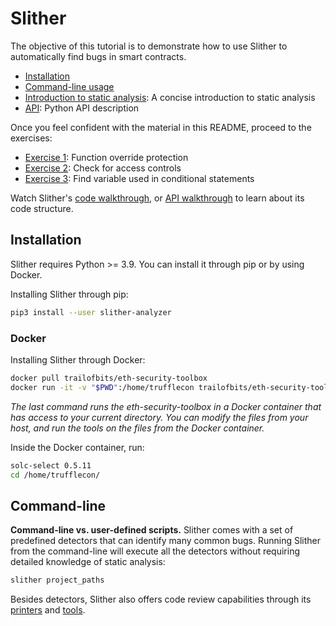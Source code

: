 # Slither

The objective of this tutorial is to demonstrate how to use Slither to automatically find bugs in smart contracts.

- [Installation](#installation)
- [Command-line usage](#command-line)
- [Introduction to static analysis](./static_analysis.md): A concise introduction to static analysis
- [API](../api/api.md): Python API description

Once you feel confident with the material in this README, proceed to the exercises:

- [Exercise 1](./exercise1.md): Function override protection
- [Exercise 2](./exercise2.md): Check for access controls
- [Exercise 3](./exercise3.md): Find variable used in conditional statements

Watch Slither's [code walkthrough](https://www.youtube.com/watch?v=EUl3UlYSluU), or [API walkthrough](https://www.youtube.com/watch?v=Ijf0pellvgw) to learn about its code structure.

## Installation

Slither requires Python >= 3.9. You can install it through pip or by using Docker.

Installing Slither through pip:

```bash
pip3 install --user slither-analyzer
```

### Docker

Installing Slither through Docker:

```bash
docker pull trailofbits/eth-security-toolbox
docker run -it -v "$PWD":/home/trufflecon trailofbits/eth-security-toolbox
```

_The last command runs the eth-security-toolbox in a Docker container that has access to your current directory. You can modify the files from your host, and run the tools on the files from the Docker container._

Inside the Docker container, run:

```bash
solc-select 0.5.11
cd /home/trufflecon/
```

## Command-line

**Command-line vs. user-defined scripts.** Slither comes with a set of predefined detectors that can identify many common bugs. Running Slither from the command-line will execute all the detectors without requiring detailed knowledge of static analysis:

```bash
slither project_paths
```

Besides detectors, Slither also offers code review capabilities through its [printers](https://github.com/crytic/slither#printers) and [tools](https://github.com/crytic/slither#tools).
